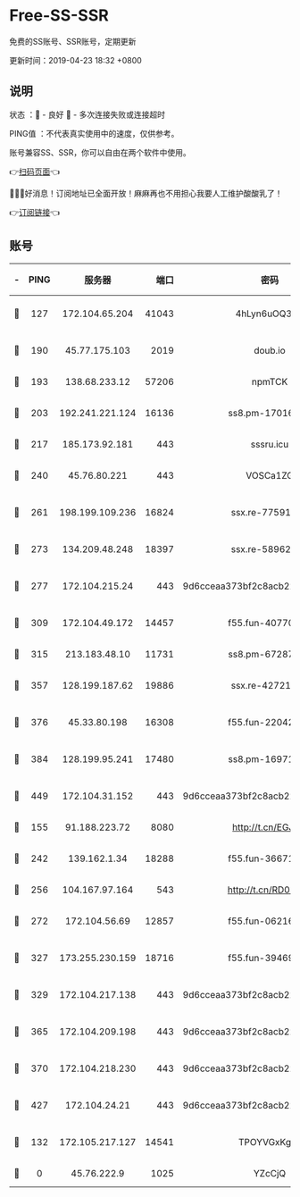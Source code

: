 # Free-SS-SSR

免费的SS账号、SSR账号，定期更新

更新时间：2019-04-23 18:32 +0800

## 说明

状态     ：🙂 - 良好 🙁 - 多次连接失败或连接超时

PING值   ：不代表真实使用中的速度，仅供参考。

账号兼容SS、SSR，你可以自由在两个软件中使用。

👉[扫码页面](https://liesauer.github.io/Free-SS-SSR/)👈

🎉🎉🎉好消息！订阅地址已全面开放！麻麻再也不用担心我要人工维护酸酸乳了！

👉[订阅链接](https://www.liesauer.net/yogurt/subscribe?ACCESS_TOKEN=DAYxR3mMaZAsaqUb)👈

## 账号

|-|PING|服务器|端口|密码|加密方式|区域|
|:----:|:----:|:-----:|-----:|:----:|:----:|:----:|
|🙂|127|172.104.65.204|41043|4hLyn6uOQ3hU|aes-256-cfb|JP|
|🙂|190|45.77.175.103|2019|doub.io|aes-128-ctr|SG|
|🙂|193|138.68.233.12|57206|npmTCK|rc4-md5|US|
|🙂|203|192.241.221.124|16136|ss8.pm-17016090|aes-256-cfb|US|
|🙂|217|185.173.92.181|443|sssru.icu|rc4-md5|RU|
|🙂|240|45.76.80.221|443|VOSCa1ZG|aes-256-cfb|DE|
|🙂|261|198.199.109.236|16824|ssx.re-77591360|aes-256-cfb|US|
|🙂|273|134.209.48.248|18397|ssx.re-58962936|aes-256-cfb|US|
|🙂|277|172.104.215.24|443|9d6cceaa373bf2c8acb22e60b6a58be6|aes-256-cfb|US|
|🙂|309|172.104.49.172|14457|f55.fun-40770290|aes-256-cfb|SG|
|🙂|315|213.183.48.10|11731|ss8.pm-67287646|rc4-md5|RU|
|🙂|357|128.199.187.62|19886|ssx.re-42721039|aes-256-cfb|SG|
|🙂|376|45.33.80.198|16308|f55.fun-22042256|aes-256-cfb|US|
|🙂|384|128.199.95.241|17480|ss8.pm-16971643|aes-256-cfb|SG|
|🙂|449|172.104.31.152|443|9d6cceaa373bf2c8acb22e60b6a58be6|aes-256-cfb|US|
|🙂|155|91.188.223.72|8080|http://t.cn/EGJIyrl|rc4-md5|RU|
|🙂|242|139.162.1.34|18288|f55.fun-36671353|aes-256-cfb|SG|
|🙂|256|104.167.97.164|543|http://t.cn/RD0D7sx|rc4-md5|CA|
|🙂|272|172.104.56.69|12857|f55.fun-06216036|aes-256-cfb|SG|
|🙂|327|173.255.230.159|18716|f55.fun-39469519|aes-256-cfb|US|
|🙂|329|172.104.217.138|443|9d6cceaa373bf2c8acb22e60b6a58be6|aes-256-cfb|US|
|🙂|365|172.104.209.198|443|9d6cceaa373bf2c8acb22e60b6a58be6|aes-256-cfb|US|
|🙂|370|172.104.218.230|443|9d6cceaa373bf2c8acb22e60b6a58be6|aes-256-cfb|US|
|🙂|427|172.104.24.21|443|9d6cceaa373bf2c8acb22e60b6a58be6|aes-256-cfb|US|
|🙁|132|172.105.217.127|14541|TPOYVGxKglpi|aes-256-cfb|JP|
|🙁|0|45.76.222.9|1025|YZcCjQ|rc4-md5|JP|

